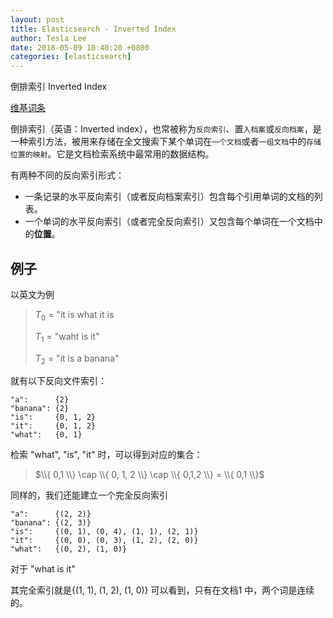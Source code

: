 ```yaml
---
layout: post
title: Elasticsearch - Inverted Index
author: Tesla Lee
date: 2018-05-09 18:40:20 +0800
categories: [elasticsearch]
---
```


倒排索引 Inverted Index

<!--more-->

[维基词条](https://zh.wikipedia.org/wiki/%E5%80%92%E6%8E%92%E7%B4%A2%E5%BC%95)

倒排索引（英语：Inverted index），也常被称为`反向索引`、置`入档案`或`反向档案`，是一种索引方法，被用来存储在全文搜索下某个单词在`一个文档`或者`一组文档`中的`存储位置的映射`。它是文档检索系统中最常用的数据结构。

有两种不同的反向索引形式：

* 一条记录的水平反向索引（或者反向档案索引）包含每个引用单词的文档的列表。
* 一个单词的水平反向索引（或者完全反向索引）又包含每个单词在一个文档中的**位置**。

## 例子

以英文为例

> $T_0$ = "it is what it is
>
> $T_1$ = "waht is it"
>
> $T_2$ = "it is a banana"

就有以下反向文件索引：

```
"a":      {2}
"banana": {2}
"is":     {0, 1, 2}
"it":     {0, 1, 2}
"what":   {0, 1}
```
检索 "what", "is", "it" 时，可以得到对应的集合：
> $\\{ 0,1 \\} \cap \\{ 0, 1, 2 \\} \cap \\{ 0,1,2 \\} = \\{ 0,1 \\}$

同样的，我们还能建立一个完全反向索引

```
"a":      {(2, 2)}
"banana": {(2, 3)}
"is":     {(0, 1), (0, 4), (1, 1), (2, 1)}
"it":     {(0, 0), (0, 3), (1, 2), (2, 0)}
"what":   {(0, 2), (1, 0)}
```
对于 "what is it"

其完全索引就是{(1, 1), (1, 2), (1, 0)} 可以看到，只有在文档1 中，两个词是连续的。
